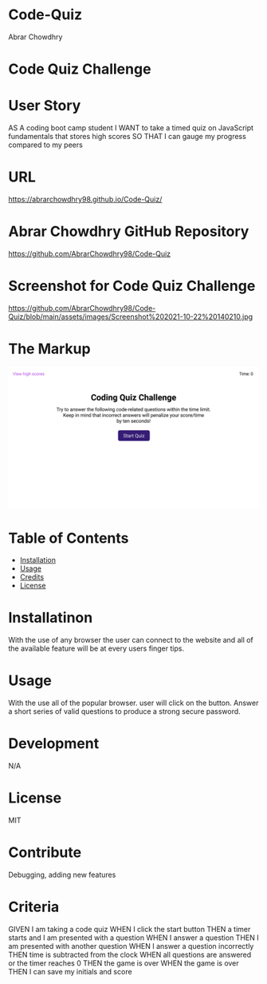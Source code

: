 # Code-Quiz
Abrar Chowdhry

# Code Quiz Challenge

# User Story
AS A coding boot camp student
I WANT to take a timed quiz on JavaScript fundamentals that stores high scores
SO THAT I can gauge my progress compared to my peers 

# URL
https://abrarchowdhry98.github.io/Code-Quiz/

# Abrar Chowdhry GitHub Repository
https://github.com/AbrarChowdhry98/Code-Quiz

# Screenshot for Code Quiz Challenge
https://github.com/AbrarChowdhry98/Code-Quiz/blob/main/assets/images/Screenshot%202021-10-22%20140210.jpg

# The Markup
![04-web-apis-homework-demo](https://github.com/AbrarChowdhry98/Code-Quiz/blob/main/Assets/images/04-web-apis-homework-demo.gif)

# Table of Contents

* [Installation](#installation)
* [Usage](#usage)
* [Credits](#credits)
* [License](#license)


# Installatinon 
With the use of any browser the user can connect to the website and all of the available feature will be at every users finger tips.

# Usage 
With the use all of the popular browser. user will click on the button.
Answer a short series of valid questions to produce a strong secure password.

# Development 
N/A

# License 
MIT

# Contribute
Debugging, adding new features

# Criteria
GIVEN I am taking a code quiz
WHEN I click the start button
THEN a timer starts and I am presented with a question
WHEN I answer a question
THEN I am presented with another question
WHEN I answer a question incorrectly
THEN time is subtracted from the clock
WHEN all questions are answered or the timer reaches 0
THEN the game is over
WHEN the game is over
THEN I can save my initials and score
